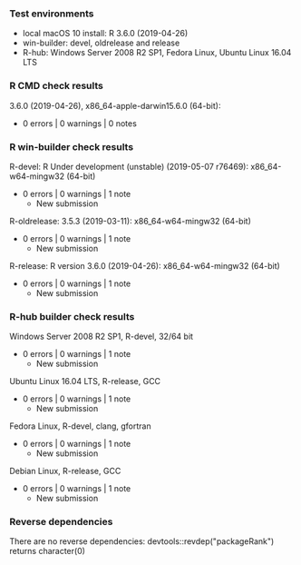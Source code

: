 ### Test environments

* local macOS 10 install: R 3.6.0 (2019-04-26)
* win-builder: devel, oldrelease and release
* R-hub: Windows Server 2008 R2 SP1, Fedora Linux, Ubuntu Linux 16.04 LTS


### R CMD check results

3.6.0 (2019-04-26), x86_64-apple-darwin15.6.0 (64-bit):
* 0 errors | 0 warnings | 0 notes


### R win-builder check results

R-devel: R Under development (unstable) (2019-05-07 r76469): x86_64-w64-mingw32 (64-bit)
* 0 errors | 0 warnings | 1 note
  - New submission

R-oldrelease: 3.5.3 (2019-03-11): x86_64-w64-mingw32 (64-bit)
* 0 errors | 0 warnings | 1 note
  - New submission

R-release: R version 3.6.0 (2019-04-26): x86_64-w64-mingw32 (64-bit)
* 0 errors | 0 warnings | 1 note
  - New submission


### R-hub builder check results

Windows Server 2008 R2 SP1, R-devel, 32/64 bit
* 0 errors | 0 warnings | 1 note
  - New submission

Ubuntu Linux 16.04 LTS, R-release, GCC
* 0 errors | 0 warnings | 1 note
  - New submission

Fedora Linux, R-devel, clang, gfortran
* 0 errors | 0 warnings | 1 note
  - New submission

Debian Linux, R-release, GCC
* 0 errors | 0 warnings | 1 note
  - New submission
  

### Reverse dependencies

There are no reverse dependencies:
  devtools::revdep("packageRank") returns character(0)
